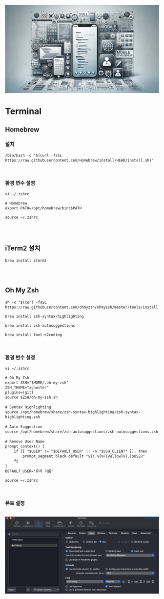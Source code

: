 ![image](./setup.png)
# Terminal
## Homebrew
### 설치
```shell
/bin/bash -c "$(curl -fsSL https://raw.githubusercontent.com/Homebrew/install/HEAD/install.sh)"
```
<br/>

### 환경 변수 설정
```shell
vi ~/.zshrc
```
```shell
# Homebrew
export PATH=/opt/homebrew/bin:$PATH
```
```shell
source ~/.zshrc
```
<br/>
<br/>

## iTerm2 설치
```shell
brew install iterm2
```
<br/>
<br/>

## Oh My Zsh
```shell
sh -c "$(curl -fsSL https://raw.githubusercontent.com/ohmyzsh/ohmyzsh/master/tools/install.sh)"
```
```shell
brew install zsh-syntax-highlighting
```
```shell
brew install zsh-autosuggestions
```
```shell
brew install font-d2coding
```
<br/>

### 환경 변수 설정
```shell
vi ~/.zshrc
```
```shell
# Oh My Zsh
export ZSH="$HOME/.oh-my-zsh"
ZSH_THEME="agnoster"
plugins=(git)
source $ZSH/oh-my-zsh.sh

# Syntax Highlighting
source /opt/homebrew/share/zsh-syntax-highlighting/zsh-syntax-highlighting.zsh

# Auto Suggestion
source /opt/homebrew/share/zsh-autosuggestions/zsh-autosuggestions.zsh

# Remove User Name
prompt_context() {
    if [[ "$USER" != "$DEFAULT_USER" || -n "$SSH_CLIENT" ]]; then
        prompt_segment black default "%(!.%{%F{yellow}%}.)$USER"
    fi
}
DEFAULT_USER="유저 이름"
```
```shell
source ~/.zshrc
```
<br/>

### 폰트 설정
<br/>![image](./font.png)<br/>
